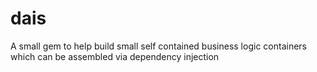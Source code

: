 # dais
A small gem to help build small self contained business logic containers which can be assembled via dependency injection
